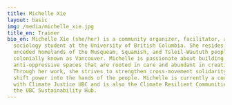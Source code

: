 ```yaml
---
title: Michelle Xie
layout: basic
img: /media/michelle_xie.jpg
title_en: Trainer
bio_en: Michelle Xie (she/her) is a community organizer, facilitator, and
  sociology student at the University of British Columbia. She resides on the
  unceded homelands of the Musqueam, Squamish, and Tsleil-Waututh peoples,
  colonially known as Vancouver. Michelle is passionate about building
  anti-oppressive spaces that are rooted in care and abundant in creativity.
  Through her work, she strives to strengthen cross-movement solidarity and
  shift power into the hands of the people. Michelle is currently a coordinator
  with Climate Justice UBC and is also the Climate Resilient Communities Lead at
  the UBC Sustainability Hub.
---
```


